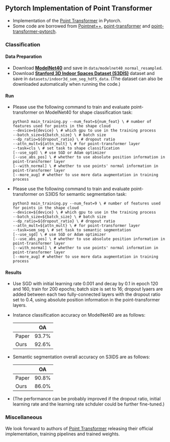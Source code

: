 ## Pytorch Implementation of Point Transformer

- Implementation of the <a href="https://arxiv.org/abs/2012.09164">Point Transformer</a> in Pytorch. 
- Some code are borrowed from [Pointnet++](https://github.com/charlesq34/pointnet2), [point-transformer](https://github.com/POSTECH-CVLab/point-transformer) and [point-transformer-pytorch](https://github.com/lucidrains/point-transformer-pytorch). 

### Classification

#### Data Preparation

- Download [**ModelNet40**](https://shapenet.cs.stanford.edu/media/modelnet40_normal_resampled.zip) and save in `data/modelnet40_normal_resampled`. 
- Download [**Stanford 3D Indoor Spaces Dataset (S3DIS)**](https://shapenet.cs.stanford.edu/media/indoor3d_sem_seg_hdf5_data.zip) dataset and save in `datasets/indoor3d_sem_seg_hdf5_data`. (The dataset can also be downloaded automatically when running the code.)

#### Run

- Please use the following command to train and evaluate point-transformer on ModelNet40 for shape classification task:

  ```shell
  python3 main_training.py --num_feat=${num_feat} \ # number of features used for points in the shape cloud
  --device=${device} \ # which gpu to use in the training process
  --batch_size=${batch_size} \ # batch size
  --dp_ratio=${dropout_ratio} \ # dropout ratio
  --attn_mult=${attn_mult} \ # for point-transformer layer
  --task=cls \ # set task to shape classification
  [--use_sgd] \ # use SGD or Adam optimizer
  [--use_abs_pos] \ # whether to use absolute position information in point-transformer layer
  [--with_normal] \ # whether to use points' normal information in point-transformer layer
  [--more_aug] # whether to use more data augmentation in training process
  ```
  
- Please use the following command to train and evaluate point-transformer on S3IDS for semantic segmentation task:

  ```shell
  python3 main_training.py --num_feat=9 \ # number of features used for points in the shape cloud
  --device=${device} \ # which gpu to use in the training process
  --batch_size=${batch_size} \ # batch size
  --dp_ratio=${dropout_ratio} \ # dropout ratio
  --attn_mult=${attn_mult} \ # for point-transformer layer
  --task=sem_seg \ # set task to semantic segmentation
  [--use_sgd] \ # use SGD or Adam optimizer
  [--use_abs_pos] \ # whether to use absolute position information in point-transformer layer
  [--with_normal] \ # whether to use points' normal information in point-transformer layer
  [--more_aug] # whether to use more data augmentation in training process
  ```

#### Results

- Use SGD with initial learning rate 0.001 and decay by 0.1 in epoch 120 and 160, train for 200 epochs; batch size is set to 16; dropout lyaers are added between each two fully-connected layers with the dropout ratio set to 0.4, using absolute position information in the point-transformer layers. 

- Instance classification accuracy on ModelNet40 are as follows:

  |       | OA    |
  | ----- | ----- |
  | Paper | 93.7% |
  | Ours  | 92.6% |
  
- Semantic segmentation overall accuracy on S3IDS are as follows:

  |       | OA    |
  | ----- | ----- |
  | Paper | 90.8% |
  | Ours  | 86.0% |

- (The performance can be probably improved if the dropout ratio, initial learning rate and the learning rate schduler could be further fine-tuned.) 

### Miscellaneous

We look forward to authors of <a href="https://arxiv.org/abs/2012.09164">Point Transformer</a> releasing their official implementation, training pipelines and trained weights.

